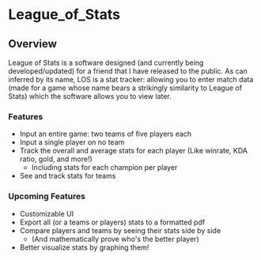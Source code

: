 # League_of_Stats

## Overview
League of Stats is a software designed (and currently being developed/updated) for a friend that I have released to the public. As can inferred by its name, LOS is a stat tracker: allowing you to enter match data (made for a game whose name bears a strikingly similarity to League of Stats) which the software allows you to view later.

### Features
* Input an entire game: two teams of five players each
* Input a single player on no team
* Track the overall and average stats for each player (Like winrate, KDA ratio, gold, and more!)
  * Including stats for each champion per player
* See and track stats for teams

### Upcoming Features
* Customizable UI
* Export all (or a teams or players) stats to a formatted pdf 
* Compare players and teams by seeing their stats side by side
  * (And mathematically prove who's the better player)
* Better visualize stats by graphing them!  
